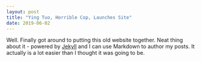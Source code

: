 ```yaml
---
layout: post
title: "Ying Tuo, Horrible Cop, Launches Site"
date: 2019-06-02
---
```


Well. Finally got around to putting this old website together. Neat thing about it - powered by [Jekyll](http://jekyllrb.com) and I can use Markdown to author my posts. It actually is a lot easier than I thought it was going to be.
